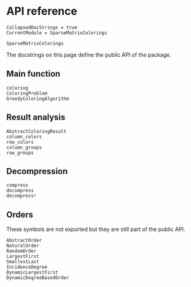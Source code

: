 # API reference

```@meta
CollapsedDocStrings = true
CurrentModule = SparseMatrixColorings
```

```@docs
SparseMatrixColorings
```

The docstrings on this page define the public API of the package.

## Main function

```@docs
coloring
ColoringProblem
GreedyColoringAlgorithm
```

## Result analysis

```@docs
AbstractColoringResult
column_colors
row_colors
column_groups
row_groups
```

## Decompression

```@docs
compress
decompress
decompress!
```

## Orders

These symbols are not exported but they are still part of the public API.

```@docs
AbstractOrder
NaturalOrder
RandomOrder
LargestFirst
SmallestLast
IncidenceDegree
DynamicLargestFirst
DynamicDegreeBasedOrder
```
